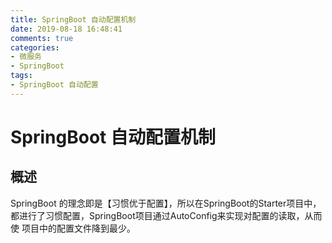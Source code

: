 ```yaml
---
title: SpringBoot 自动配置机制
date: 2019-08-18 16:48:41
comments: true
categories:
- 微服务
- SpringBoot
tags:
- SpringBoot 自动配置
---
```


# SpringBoot 自动配置机制

## 概述
SpringBoot 的理念即是【习惯优于配置】，所以在SpringBoot的Starter项目中，都进行了习惯配置，SpringBoot项目通过AutoConfig来实现对配置的读取，从而使
项目中的配置文件降到最少。

<!-- more -->

